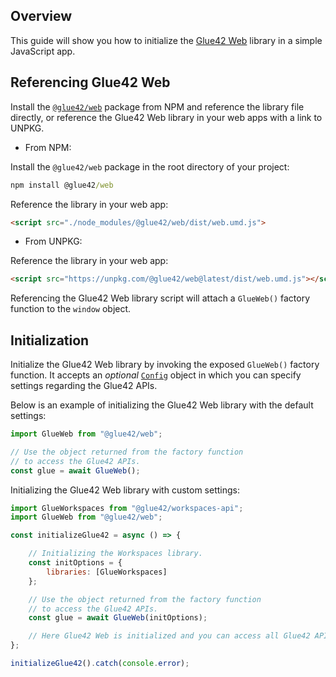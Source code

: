 ## Overview

This guide will show you how to initialize the [Glue42 Web](../../../../reference/core/latest/glue42%20web/index.html) library in a simple JavaScript app.

## Referencing Glue42 Web

Install the [`@glue42/web`](https://www.npmjs.com/package/@glue42/web) package from NPM and reference the library file directly, or reference the Glue42 Web library in your web apps with a link to UNPKG.

- From NPM:

Install the `@glue42/web` package in the root directory of your project:

```cmd
npm install @glue42/web
```

Reference the library in your web app:

```html
<script src="./node_modules/@glue42/web/dist/web.umd.js">
```

- From UNPKG:

Reference the library in your web app:

```html
<script src="https://unpkg.com/@glue42/web@latest/dist/web.umd.js"></script>
```

Referencing the Glue42 Web library script will attach a `GlueWeb()` factory function to the `window` object.

## Initialization

Initialize the Glue42 Web library by invoking the exposed `GlueWeb()` factory function. It accepts an *optional* [`Config`](../../../../reference/core/latest/glue42%20web/index.html#Config) object in which you can specify settings regarding the Glue42 APIs.

Below is an example of initializing the Glue42 Web library with the default settings:

```javascript
import GlueWeb from "@glue42/web";

// Use the object returned from the factory function
// to access the Glue42 APIs.
const glue = await GlueWeb();
```

Initializing the Glue42 Web library with custom settings:

```javascript
import GlueWorkspaces from "@glue42/workspaces-api";
import GlueWeb from "@glue42/web";

const initializeGlue42 = async () => {

    // Initializing the Workspaces library.
    const initOptions = {
        libraries: [GlueWorkspaces]
    };

    // Use the object returned from the factory function
    // to access the Glue42 APIs.
    const glue = await GlueWeb(initOptions);

    // Here Glue42 Web is initialized and you can access all Glue42 APIs.
};

initializeGlue42().catch(console.error);
```